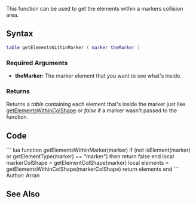 <lowercasetitle></lowercasetitle>

This function can be used to get the elements within a markers collision area.

Syntax
------

``` lua
table getElementsWithinMarker ( marker theMarker )
```

### Required Arguments

-   **theMarker:** The marker element that you want to see what's inside.

### Returns

Returns a *table* containing each element that's inside the marker just like [getElementsWithinColShape](/docs/getelementswithincolshape.md "wikilink") or *false* if a marker wasn't passed to the function.

Code
----

<section name="Function source" class="both" show="true">
``` lua
function getElementsWithinMarker(marker)
    if (not isElement(marker) or getElementType(marker) ~= "marker") then
        return false
    end
    local markerColShape = getElementColShape(marker)
    local elements = getElementsWithinColShape(markerColShape)
    return elements
end
```

</section>
Author: Arran

See Also
--------
